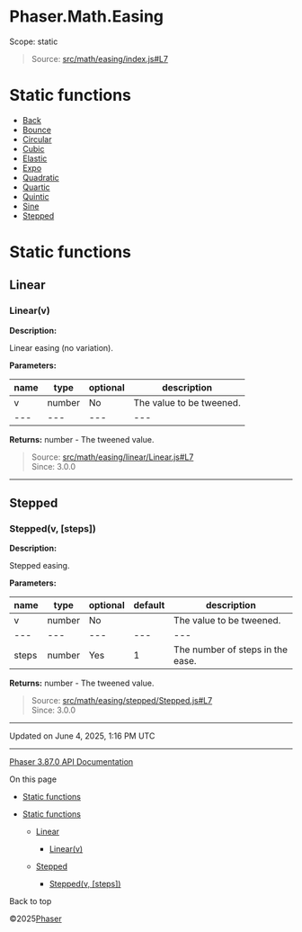# Phaser.Math.Easing

Scope:
static

> Source: [src/math/easing/index.js#L7](https://github.com/phaserjs/phaser/blob/v3.87.0/src/math/easing/index.js#L7)

# Static functions

* [Back](math-easing-back.md)
* [Bounce](math-easing-bounce.md)
* [Circular](math-easing-circular.md)
* [Cubic](math-easing-cubic.md)
* [Elastic](math-easing-elastic.md)
* [Expo](math-easing-expo.md)
* [Quadratic](math-easing-quadratic.md)
* [Quartic](math-easing-quartic.md)
* [Quintic](math-easing-quintic.md)
* [Sine](math-easing-sine.md)
* [Stepped](math-easing-stepped.md)

# Static functions

## Linear

### <static> Linear(v)

**Description:**

Linear easing (no variation).

**Parameters:**

| name | type | optional | description |
| --- | --- | --- | --- |
| v | number | No | The value to be tweened. |
| --- | --- | --- | --- |

**Returns:** number - The tweened value.

> Source: [src/math/easing/linear/Linear.js#L7](https://github.com/phaserjs/phaser/blob/v3.87.0/src/math/easing/linear/Linear.js#L7)  
> Since: 3.0.0

---

## Stepped

### <static> Stepped(v, [steps])

**Description:**

Stepped easing.

**Parameters:**

| name | type | optional | default | description |
| --- | --- | --- | --- | --- |
| v | number | No |  | The value to be tweened. |
| --- | --- | --- | --- | --- |
| steps | number | Yes | 1 | The number of steps in the ease. |

**Returns:** number - The tweened value.

> Source: [src/math/easing/stepped/Stepped.js#L7](https://github.com/phaserjs/phaser/blob/v3.87.0/src/math/easing/stepped/Stepped.js#L7)  
> Since: 3.0.0

---

Updated on June 4, 2025, 1:16 PM UTC

---

[Phaser 3.87.0 API Documentation](../../index.md)

On this page

* [Static functions](#static-functions)
* [Static functions](#static-functions-1)

  + [Linear](#linear)

    - [<static> Linear(v)](#static-linearv)
  + [Stepped](#stepped)

    - [<static> Stepped(v, [steps])](#static-steppedv-steps)

Back to top

©2025[Phaser](https://docs.phaser.io)